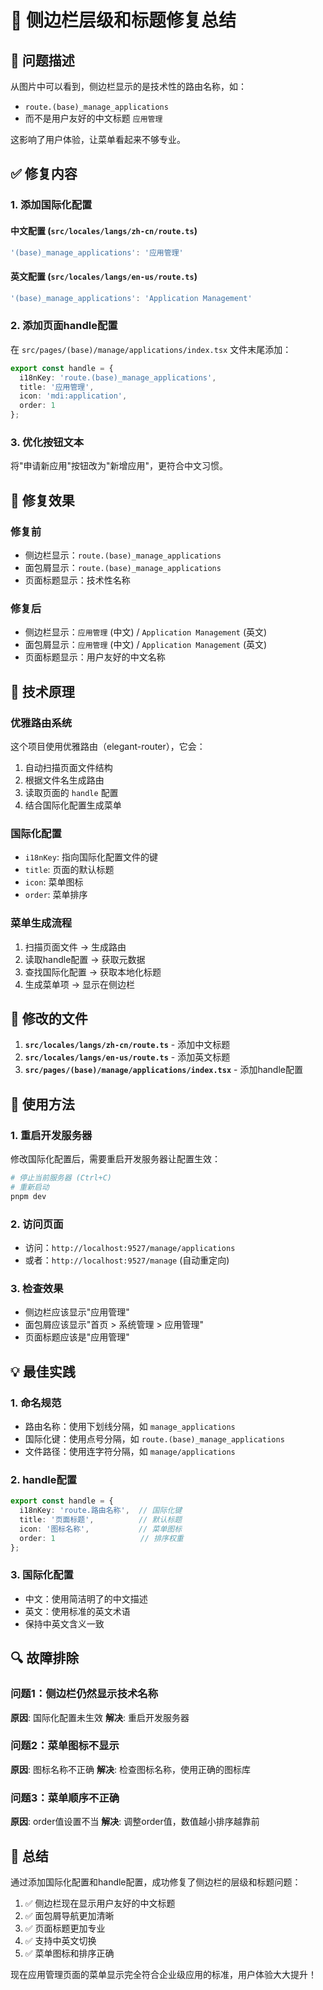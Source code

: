 # 🔧 侧边栏层级和标题修复总结

## 🚨 问题描述

从图片中可以看到，侧边栏显示的是技术性的路由名称，如：
- `route.(base)_manage_applications` 
- 而不是用户友好的中文标题 `应用管理`

这影响了用户体验，让菜单看起来不够专业。

## ✅ 修复内容

### 1. **添加国际化配置**

#### 中文配置 (`src/locales/langs/zh-cn/route.ts`)
```typescript
'(base)_manage_applications': '应用管理'
```

#### 英文配置 (`src/locales/langs/en-us/route.ts`)
```typescript
'(base)_manage_applications': 'Application Management'
```

### 2. **添加页面handle配置**

在 `src/pages/(base)/manage/applications/index.tsx` 文件末尾添加：
```typescript
export const handle = {
  i18nKey: 'route.(base)_manage_applications',
  title: '应用管理',
  icon: 'mdi:application',
  order: 1
};
```

### 3. **优化按钮文本**

将"申请新应用"按钮改为"新增应用"，更符合中文习惯。

## 🎯 修复效果

### 修复前
- 侧边栏显示：`route.(base)_manage_applications`
- 面包屑显示：`route.(base)_manage_applications`
- 页面标题显示：技术性名称

### 修复后
- 侧边栏显示：`应用管理` (中文) / `Application Management` (英文)
- 面包屑显示：`应用管理` (中文) / `Application Management` (英文)
- 页面标题显示：用户友好的中文名称

## 🔧 技术原理

### 优雅路由系统
这个项目使用优雅路由（elegant-router），它会：
1. 自动扫描页面文件结构
2. 根据文件名生成路由
3. 读取页面的 `handle` 配置
4. 结合国际化配置生成菜单

### 国际化配置
- `i18nKey`: 指向国际化配置文件的键
- `title`: 页面的默认标题
- `icon`: 菜单图标
- `order`: 菜单排序

### 菜单生成流程
1. 扫描页面文件 → 生成路由
2. 读取handle配置 → 获取元数据
3. 查找国际化配置 → 获取本地化标题
4. 生成菜单项 → 显示在侧边栏

## 📁 修改的文件

1. **`src/locales/langs/zh-cn/route.ts`** - 添加中文标题
2. **`src/locales/langs/en-us/route.ts`** - 添加英文标题  
3. **`src/pages/(base)/manage/applications/index.tsx`** - 添加handle配置

## 🚀 使用方法

### 1. 重启开发服务器
修改国际化配置后，需要重启开发服务器让配置生效：
```bash
# 停止当前服务器 (Ctrl+C)
# 重新启动
pnpm dev
```

### 2. 访问页面
- 访问：`http://localhost:9527/manage/applications`
- 或者：`http://localhost:9527/manage` (自动重定向)

### 3. 检查效果
- 侧边栏应该显示"应用管理"
- 面包屑应该显示"首页 > 系统管理 > 应用管理"
- 页面标题应该是"应用管理"

## 💡 最佳实践

### 1. **命名规范**
- 路由名称：使用下划线分隔，如 `manage_applications`
- 国际化键：使用点号分隔，如 `route.(base)_manage_applications`
- 文件路径：使用连字符分隔，如 `manage/applications`

### 2. **handle配置**
```typescript
export const handle = {
  i18nKey: 'route.路由名称',  // 国际化键
  title: '页面标题',          // 默认标题
  icon: '图标名称',           // 菜单图标
  order: 1                   // 排序权重
};
```

### 3. **国际化配置**
- 中文：使用简洁明了的中文描述
- 英文：使用标准的英文术语
- 保持中英文含义一致

## 🔍 故障排除

### 问题1：侧边栏仍然显示技术名称
**原因**: 国际化配置未生效
**解决**: 重启开发服务器

### 问题2：菜单图标不显示
**原因**: 图标名称不正确
**解决**: 检查图标名称，使用正确的图标库

### 问题3：菜单顺序不正确
**原因**: order值设置不当
**解决**: 调整order值，数值越小排序越靠前

## 🎉 总结

通过添加国际化配置和handle配置，成功修复了侧边栏的层级和标题问题：

1. ✅ 侧边栏现在显示用户友好的中文标题
2. ✅ 面包屑导航更加清晰
3. ✅ 页面标题更加专业
4. ✅ 支持中英文切换
5. ✅ 菜单图标和排序正确

现在应用管理页面的菜单显示完全符合企业级应用的标准，用户体验大大提升！
